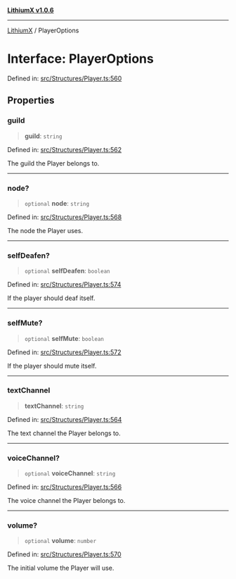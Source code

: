 [**LithiumX v1.0.6**](../README.md)

***

[LithiumX](../globals.md) / PlayerOptions

# Interface: PlayerOptions

Defined in: [src/Structures/Player.ts:560](https://github.com/anantix-network/LithiumX/blob/50b399548f48d78c1c57a0dfe99d487d3da44bc6/src/Structures/Player.ts#L560)

## Properties

### guild

> **guild**: `string`

Defined in: [src/Structures/Player.ts:562](https://github.com/anantix-network/LithiumX/blob/50b399548f48d78c1c57a0dfe99d487d3da44bc6/src/Structures/Player.ts#L562)

The guild the Player belongs to.

***

### node?

> `optional` **node**: `string`

Defined in: [src/Structures/Player.ts:568](https://github.com/anantix-network/LithiumX/blob/50b399548f48d78c1c57a0dfe99d487d3da44bc6/src/Structures/Player.ts#L568)

The node the Player uses.

***

### selfDeafen?

> `optional` **selfDeafen**: `boolean`

Defined in: [src/Structures/Player.ts:574](https://github.com/anantix-network/LithiumX/blob/50b399548f48d78c1c57a0dfe99d487d3da44bc6/src/Structures/Player.ts#L574)

If the player should deaf itself.

***

### selfMute?

> `optional` **selfMute**: `boolean`

Defined in: [src/Structures/Player.ts:572](https://github.com/anantix-network/LithiumX/blob/50b399548f48d78c1c57a0dfe99d487d3da44bc6/src/Structures/Player.ts#L572)

If the player should mute itself.

***

### textChannel

> **textChannel**: `string`

Defined in: [src/Structures/Player.ts:564](https://github.com/anantix-network/LithiumX/blob/50b399548f48d78c1c57a0dfe99d487d3da44bc6/src/Structures/Player.ts#L564)

The text channel the Player belongs to.

***

### voiceChannel?

> `optional` **voiceChannel**: `string`

Defined in: [src/Structures/Player.ts:566](https://github.com/anantix-network/LithiumX/blob/50b399548f48d78c1c57a0dfe99d487d3da44bc6/src/Structures/Player.ts#L566)

The voice channel the Player belongs to.

***

### volume?

> `optional` **volume**: `number`

Defined in: [src/Structures/Player.ts:570](https://github.com/anantix-network/LithiumX/blob/50b399548f48d78c1c57a0dfe99d487d3da44bc6/src/Structures/Player.ts#L570)

The initial volume the Player will use.
